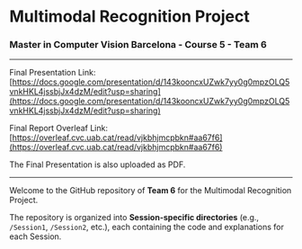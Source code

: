 # Multimodal Recognition Project
### Master in Computer Vision Barcelona - Course 5 - Team 6

---

Final Presentation Link: [https://docs.google.com/presentation/d/143kooncxUZwk7yy0g0mpzOLQ5vnkHKL4jssbjJx4dzM/edit?usp=sharing](https://docs.google.com/presentation/d/143kooncxUZwk7yy0g0mpzOLQ5vnkHKL4jssbjJx4dzM/edit?usp=sharing)

Final Report Overleaf Link: [https://overleaf.cvc.uab.cat/read/vjkbhjmcpbkn#aa67f6](https://overleaf.cvc.uab.cat/read/vjkbhjmcpbkn#aa67f6)

The Final Presentation is also uploaded as PDF.

---

Welcome to the GitHub repository of **Team 6** for the Multimodal Recognition Project.

The repository is organized into **Session-specific directories** (e.g., `/Session1`, `/Session2`, etc.), each containing the code and explanations for each Session.
